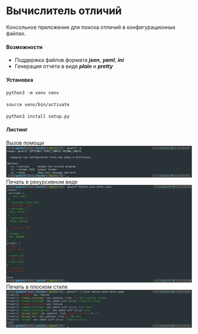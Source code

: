 # Вычислитель отличий

Консольное приложение для поиска отличий в конфигурационных файлах.

####  Возможности

+ Поддержка файлов формата ***json***, ***yaml***, ***ini***
+ Генерация отчета в виде ***plain*** и ***pretty***

#### Установка

```
python3 -m venv venv

source venv/bin/activate

python3 install setup.py
```

#### Листинг
Вызов помощи
![alt text](https://github.com/aeroshev/gendiff/blob/master/images/help.png)
Печать в рекурсивном виде
![alt text](https://github.com/aeroshev/gendiff/blob/master/images/nested_print.png)
Печать в плоском стиле
![alt text](https://github.com/aeroshev/gendiff/blob/master/images/plain_print.png)
